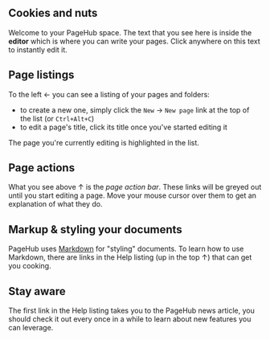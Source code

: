 ## Cookies and nuts

Welcome to your PageHub space. The text that you see here is inside the **editor** which is where you can write your pages. Click anywhere on this text to instantly edit it.

## Page listings

To the left &larr; you can see a listing of your pages and folders:

* to create a new one, simply click the `New` &rarr; `New page` link at the top of the list (or `Ctrl+Alt+C`)
* to edit a page's title, click its title once you've started editing it

The page you're currently editing is highlighted in the list.

## Page actions

What you see above &uarr; is the *page action bar*. These links will be greyed out until you start editing a page. Move your mouse cursor over them to get an explanation of what they do.

## Markup &amp; styling your documents

PageHub uses [Markdown](http://daringfireball.net/projects/markdown/) for "styling" documents. To learn how to use Markdown, there are links in  the Help listing (up in the top &uarr;) that can get you cooking.

## Stay aware

The first link in the Help listing takes you to the PageHub news article, you should check it out every once in a while to learn about new features you can leverage.